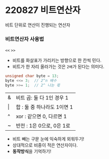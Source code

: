 # 220827 비트연산자  

비트 단위로 연산이 진행되는 연산자

### 비트연산자 사용법
`<<` `>>`

* 비트를 화살표가 가리키는 방향으로 한 칸씩 민다.
* 비트가 한 자리 올라가는 것은 `2배`가 된다는 의미다.


```cpp
unsigned char byte = 13;
byte <<= 3;  // 2^n 배수
byte >>= 1;  // 2^ 나눈 몫
```


|    |                             |
|----|-----------------------------|
| &  | 비트 곱: 둘 다 1인 경우 1     |
| \| | 합 : 둘 중 하나라도 1이면 1   |
| ^  | xor : 같으면 0, 다르면 1      |
| ~  | 반전 : 1은 0으로, 0은 1로     |


* 비트 빼는 구문 눈에 익숙하게 외워두기!
* 상대적으로 비중이 적은 연산자이다.
* **동작방식**을 기억하기!
